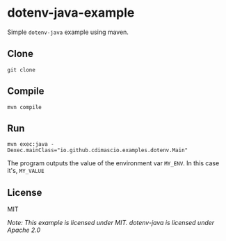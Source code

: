 # dotenv-java-example

Simple `dotenv-java` example using maven.

## Clone

```shell
git clone 
```

## Compile

```shell
mvn compile
```

## Run

```shell
mvn exec:java -Dexec.mainClass="io.github.cdimascio.examples.dotenv.Main"
```

The program outputs the value of the environment var `MY_ENV`. In this case it's, `MY_VALUE`

## License

MIT

_Note: This example is licensed under MIT. dotenv-java is licensed under Apache 2.0_

